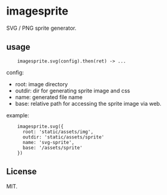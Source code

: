 # imagesprite

SVG / PNG sprite generator.

## usage

```
    imagesprite.svg(config).then(ret) -> ...
```

config:

 * root: image directory
 * outdir: dir for generating sprite image and css
 * name: generated file name
 * base: relative path for accessing the sprite image via web.

example:

```
    imagesprite.svg({
      root: 'static/assets/img',
      outdir: 'static/assets/sprite'
      name: 'svg-sprite',
      base: '/assets/sprite'
    })
```

## License

MIT.
